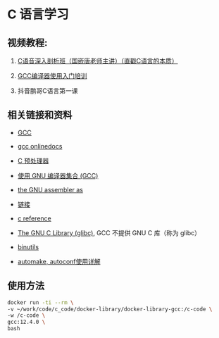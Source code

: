 # C 语言学习

## 视频教程:

1. [C语音深入剖析班（国嵌唐老师主讲）（直戳C语言的本质）](https://www.bilibili.com/video/BV1sL4y1B73X?p=1)

2. [GCC编译器使用入门培训](https://www.bilibili.com/video/BV1rJ411V7EV/)

3. 抖音鹏哥C语言第一课

## 相关链接和资料

* [GCC](https://gcc.gnu.org/)
* [gcc onlinedocs](https://gcc.gnu.org/onlinedocs/)
* [C 预处理器](https://gcc.gnu.org/onlinedocs/gcc-14.2.0/cpp/)
* [使用 GNU 编译器集合 (GCC)](https://gcc.gnu.org/onlinedocs/gcc-14.2.0/gcc/)
* [the GNU assembler as](https://sourceware.org/binutils/docs/as/)
* [链接](https://gcc.gnu.org/onlinedocs/gcc-14.2.0/gcc/Link-Options.html)

* [c reference](https://www.gnu.org/software/gnu-c-manual/gnu-c-manual.html)
* [The GNU C Library (glibc)](https://www.gnu.org/software/libc/), GCC 不提供 GNU C 库（称为 glibc）

* [binutils](https://www.gnu.org/software/binutils/)

* [automake, autoconf使用详解](https://www.laruence.com/2009/11/18/1154.html)

## 使用方法

```bash
docker run -ti --rm \
-v ~/work/code/c_code/docker-library/docker-library-gcc:/c-code \
-w /c-code \
gcc:12.4.0 \
bash
```

